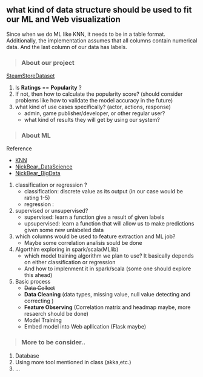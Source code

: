 ## what kind of data structure should be used to fit our ML and Web visualization
Since when we do ML like KNN, it needs to be in a table format. Additionally, the implementation assumes that all columns contain numerical data. And the last column of our data has labels.

> ### About our project
[SteamStoreDataset](https://www.kaggle.com/nikdavis/steam-store-games#steam.csv)
1. Is **Ratings** == **Popularity** ?
2. If not, then how to calculate the popularity score? (should consider problems like how to validate the model accuracy in the future)
3. what kind of use cases specifically? (actor, actions, response)
    - admin, game publisher/developer, or other regular user?
    - what kind of results they will get by using our system?

> ### About ML
Reference
- [KNN](https://towardsdatascience.com/machine-learning-basics-with-the-k-nearest-neighbors-algorithm-6a6e71d01761)
- [NickBear_DataScience](https://github.com/nikbearbrown/INFO_6105)
- [NickBear_BigData](https://github.com/nikbearbrown/CSYE_7245)

1. classification or regression ?
    - classification: discrete value as its output (in our case would be rating 1-5)
    - regression :
2. supervised or unsupervised?
    - supervised: learn a function give a result of given labels
    - upsupervised: learn a function that will allow us to make predictions given some new unlabeled data
3. which columns would be used to feature extraction and ML job?
    - Maybe some correlation analisis sould be done
4. Algorthim exploring in spark/scala(MLlib)
    - which model training algorithm we plan to use? It basically depends on either classification or regression 
    - And how to implenment it in spark/scala (some one should explore this ahead)
5. Basic process
    - ~~Data Collect~~
    - **Data Cleaning** (data types, missing value, null value detecting and correcting )
    - **Feature Observing** (Correlation matrix and headmap maybe, more resaerch should be done) 
    - Model Training
    - Embed model into Web apllication (Flask maybe)

> ### More to be consider..
1. Database
2. Using more tool mentioned in class (akka,etc.) 
3. ...
